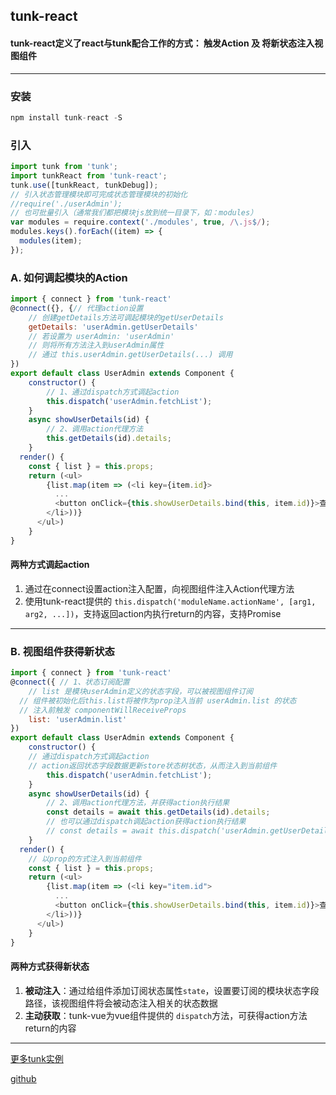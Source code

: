## tunk-react


#### tunk-react定义了react与tunk配合工作的方式： **触发Action** 及 **将新状态注入视图组件**

----

### 安装
````javascript
npm install tunk-react -S
````

### 引入
````javascript
import tunk from 'tunk';
import tunkReact from 'tunk-react';
tunk.use([tunkReact, tunkDebug]);
// 引入状态管理模块即可完成状态管理模块的初始化
//require('./userAdmin');
// 也可批量引入（通常我们都把模块js放到统一目录下，如：modules）
var modules = require.context('./modules', true, /\.js$/);
modules.keys().forEach((item) => {
  modules(item);
});
````



### A. 如何调起模块的Action
````javascript
import { connect } from 'tunk-react'
@connect({}, {// 代理action设置
	// 创建getDetails方法可调起模块的getUserDetails
	getDetails: 'userAdmin.getUserDetails'
	// 若设置为 userAdmin: 'userAdmin'
	// 则将所有方法注入到userAdmin属性
	// 通过 this.userAdmin.getUserDetails(...) 调用
})
export default class UserAdmin extends Component {
	constructor() {
		// 1、通过dispatch方式调起action
		this.dispatch('userAdmin.fetchList');
	}
	async showUserDetails(id) {
		// 2、调用action代理方法
		this.getDetails(id).details;
	}
  render() {
    const { list } = this.props;
    return (<ul>
        {list.map(item => (<li key={item.id}>
          ...
          <button onClick={this.showUserDetails.bind(this, item.id)}>查看用户信息</button> 
        </li>))}
      </ul>)
	}
}
````

#### 两种方式调起action
1. 通过在connect设置action注入配置，向视图组件注入Action代理方法
2. 使用tunk-react提供的 `this.dispatch('moduleName.actionName', [arg1, arg2, ...])`，支持返回action内执行return的内容，支持Promise 

----

### B. 视图组件获得新状态

````javascript
import { connect } from 'tunk-react'
@connect({ // 1、状态订阅配置
	// list 是模块userAdmin定义的状态字段，可以被视图组件订阅
  // 组件被初始化后this.list将被作为prop注入当前 userAdmin.list 的状态
  // 注入前触发 componentWillReceiveProps
	list: 'userAdmin.list'
})
export default class UserAdmin extends Component {
	constructor() {
    // 通过dispatch方式调起action
    // action返回状态字段数据更新store状态树状态，从而注入到当前组件
		this.dispatch('userAdmin.fetchList');
	}
	async showUserDetails(id) {
		// 2、调用action代理方法，并获得action执行结果
		const details = await this.getDetails(id).details;
		// 也可以通过dispatch调起action获得action执行结果
		// const details = await this.dispatch('userAdmin.getUserDetails', id).details;
	}
  render() {
    // 以prop的方式注入到当前组件
    const { list } = this.props;
    return (<ul>
        {list.map(item => (<li key="item.id">
          ...
          <button onClick={this.showUserDetails.bind(this, item.id)}>查看用户信息</button> 
        </li>))}
      </ul>)
	}
}
````

#### 两种方式获得新状态
1. **被动注入**：通过给组件添加订阅状态属性`state`，设置要订阅的模块状态字段路径，该视图组件将会被动态注入相关的状态数据
2. **主动获取**：tunk-vue为vue组件提供的 `dispatch`方法，可获得action方法return的内容

----

[更多tunk实例](https://github.com/tunkjs/examples)

[github](https://github.com/tunkjs/tunk-react)

